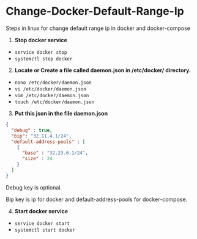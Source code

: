 # Change-Docker-Default-Range-Ip
Steps in linux for change default range ip in docker and docker-compose

1. **Stop docker service**

* `service docker stop`
* `systemctl stop docker`


2. **Locate or Create a file called  daemon.json in /etc/docker/ directory.**

* `nano /etc/docker/daemon.json`
* `vi /etc/docker/daemon.json`
* `vim /etc/docker/daemon.json`
* `touch /etc/docker/daemon.json`

3. **Put this json in the file daemon.json**

```json
{
  "debug" : true,
  "bip": "32.11.4.1/24",
  "default-address-pools" : [
    {
      "base" : "32.23.6.1/24",
      "size" : 24
    }
  ]
}
```
Debug key is optional.

Bip key is ip for docker and default-address-pools for docker-compose.

4. **Start docker service**

* `service docker start`
* `systemctl start docker`
